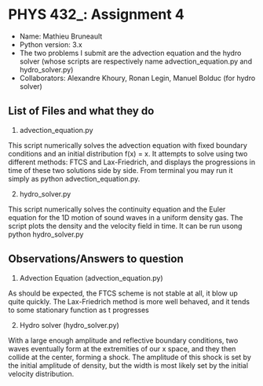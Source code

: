 # PHYS 432_: Assignment 4

* Name: Mathieu Bruneault
* Python version: 3.x
* The two problems I submit are the advection equation and the hydro solver (whose scripts are respectively name advection_equation.py and hydro_solver.py)
* Collaborators: Alexandre Khoury, Ronan Legin, Manuel Bolduc (for hydro solver)

## List of Files and what they do

1. advection_equation.py

This script numerically solves the advection equation with fixed boundary conditions and an initial distribution f(x) = x. It attempts to solve using two different methods: FTCS and Lax-Friedrich, and displays the progressions in time of these two solutions side by side. From terminal you may run it simply as python advection_equation.py.

2. hydro_solver.py

This script numerically solves the continuity equation and the Euler equation for the 1D motion of sound waves in a uniform density gas. The script plots the density and the velocity field in time. It can be run usong python hydro_solver.py

## Observations/Answers to question

1. Advection Equation (advection_equation.py)

As should be expected, the FTCS scheme is not stable at all, it blow up quite quickly. The Lax-Friedrich method is more well behaved, and it tends to some stationary function as t progresses

2. Hydro solver (hydro_solver.py)

With a large enough amplitude and reflective boundary conditions, two waves eventually form at the extremities of our x space, and they then collide at the center, forming a shock. The amplitude of this shock is set by the initial amplitude of density, but the width is most likely set by the initial velocity distribution.
